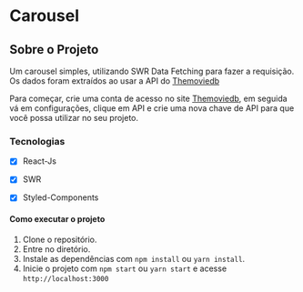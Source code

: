 # Carousel

## Sobre o Projeto

Um carousel simples, utilizando SWR Data Fetching para fazer a requisição.
Os dados foram extraídos ao usar a API do  [Themoviedb](https://www.themoviedb.org/?language=pt-BR)

Para começar, crie uma conta de acesso no site [Themoviedb](https://www.themoviedb.org/signup?language=pt-BR),
em seguida vá em configurações, clique em API e crie uma nova chave de API para que você possa utilizar no seu projeto.

### Tecnologias

- [x] React-Js
- [x] SWR
- [x] Styled-Components


#### Como executar o projeto

1. Clone o repositório.
2. Entre no diretório.
3. Instale as dependências com `npm install` ou `yarn install`.
4. Inicie o projeto com `npm start` ou `yarn start` e acesse `http://localhost:3000`